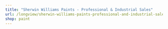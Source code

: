 ```yaml
---
title: "Sherwin Williams Paints - Professional & Industrial Sales"
url: /longview/sherwin-williams-paints-professional-and-industrial-sales/
shop: paint
---
```

